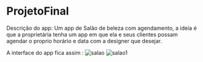 # ProjetoFinal

Descrição do app: Um app de Salão de beleza com agendamento, a ideia é que a proprietária tenha um app em que ela e seus clientes possam agendar o proprio horário e data com a designer que desejar.

A interface do app fica assim :
![salao](https://github.com/LuanaLB/ProjetoFinal/assets/97992822/abb8f5e1-2e18-46e5-8e01-575f62d53ff9)
![salao1](https://github.com/LuanaLB/ProjetoFinal/assets/97992822/1321c6e1-db0c-4e97-8bc0-cd973b39f8c1)
